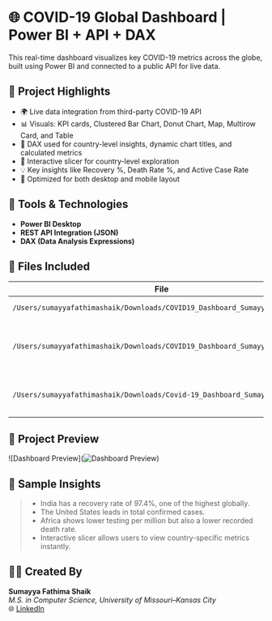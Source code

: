 # 🌐 COVID-19 Global Dashboard | Power BI + API + DAX

This real-time dashboard visualizes key COVID-19 metrics across the globe, built using Power BI and connected to a public API for live data.

## 🚀 Project Highlights

- 🌍 Live data integration from third-party COVID-19 API
- 📊 Visuals: KPI cards, Clustered Bar Chart, Donut Chart, Map, Multirow Card, and Table
- 🧠 DAX used for country-level insights, dynamic chart titles, and calculated metrics
- 🔄 Interactive slicer for country-level exploration
- 💡 Key insights like Recovery %, Death Rate %, and Active Case Rate
- 📱 Optimized for both desktop and mobile layout

## 🧩 Tools & Technologies

- **Power BI Desktop**
- **REST API Integration (JSON)**
- **DAX (Data Analysis Expressions)**

## 📁 Files Included

| File | Description |
|------|-------------|
| `/Users/sumayyafathimashaik/Downloads/COVID19_Dashboard_SumayyaShaik.pbix` | Power BI project file |
| `/Users/sumayyafathimashaik/Downloads/COVID19_Dashboard_SumayyaShaik.pdf` | Exported PDF snapshot of the dashboard |
| `/Users/sumayyafathimashaik/Downloads/Covid-19_Dashboard_SumayyaShaik.png` | Dashboard image preview for portfolios |

## 📸 Project Preview

![Dashboard Preview](![Dashboard Preview](/Users/sumayyafathimashaik/Downloads/Covid-19_Dashboard_SumayyaShaik.png))

## 🧠 Sample Insights

> - India has a recovery rate of 97.4%, one of the highest globally.  
> - The United States leads in total confirmed cases.  
> - Africa shows lower testing per million but also a lower recorded death rate.  
> - Interactive slicer allows users to view country-specific metrics instantly.

## 🧑‍💻 Created By

**Sumayya Fathima Shaik**  
*M.S. in Computer Science, University of Missouri–Kansas City*  
🌐 [LinkedIn](www.linkedin.com/in/sumayya-fathima-shaik-945709210)
